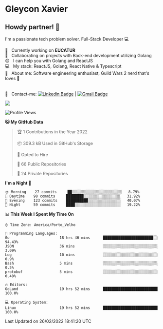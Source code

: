 # Gleycon Xavier

## Howdy partner! 👋

I'm a passionate tech problem solver.
Full-Stack Developer :computer:

 :rocket:  &nbsp; Currently working on **EUCATUR**
 <br/> :purple_heart: &nbsp; Collaborating on projects with Back-end development utilizing Golang
 <br/> :blush: &nbsp; I can help you with Golang and ReactJS
 <br/> :computer: &nbsp; My stack: ReactJS, Golang, React Native & Typescript
 <br/> 💬  &nbsp; About me: Software engineering enthusiast, Guild Wars 2 nerd that's loves :apple:
 <br/>
 <br/>
 <br/> :email: &nbsp; Contact-me: [![Linkedin Badge](https://img.shields.io/badge/-GleyconXavier-blue?style=flat-square&logo=Linkedin&logoColor=white&link=https://www.linkedin.com/in/gleyconxavier/)](https://www.linkedin.com/in/gleyconxavier/) 
| 
[![Gmail Badge](https://img.shields.io/badge/-gleyconxcarlos@gmail.com-c14438?style=flat-square&logo=Gmail&logoColor=white&link=mailto:gleyconxcarlos@gmail.com)](mailto:gleyconxcarlos@gmail.com)

![](https://komarev.com/ghpvc/?username=gleyconxavier)

<!--START_SECTION:waka-->
![Profile Views](http://img.shields.io/badge/Profile%20Views-0-blue)

**🐱 My GitHub Data** 

> 🏆 1 Contributions in the Year 2022
 > 
> 📦 309.3 kB Used in GitHub's Storage 
 > 
> 💼 Opted to Hire
 > 
> 📜 66 Public Repositories 
 > 
> 🔑 24 Private Repositories  
 > 
**I'm a Night 🦉** 

```text
🌞 Morning    27 commits     ██░░░░░░░░░░░░░░░░░░░░░░░   8.79% 
🌆 Daytime    98 commits     ████████░░░░░░░░░░░░░░░░░   31.92% 
🌃 Evening    123 commits    ██████████░░░░░░░░░░░░░░░   40.07% 
🌙 Night      59 commits     ████░░░░░░░░░░░░░░░░░░░░░   19.22%

```


📊 **This Week I Spent My Time On** 

```text
⌚︎ Time Zone: America/Porto_Velho

💬 Programming Languages: 
Go                       18 hrs 46 mins      ███████████████████████░░   94.43% 
JSON                     36 mins             ░░░░░░░░░░░░░░░░░░░░░░░░░   3.09% 
Log                      10 mins             ░░░░░░░░░░░░░░░░░░░░░░░░░   0.9% 
Bash                     5 mins              ░░░░░░░░░░░░░░░░░░░░░░░░░   0.5% 
protobuf                 5 mins              ░░░░░░░░░░░░░░░░░░░░░░░░░   0.48%

🔥 Editors: 
GoLand                   19 hrs 52 mins      █████████████████████████   100.0%

💻 Operating System: 
Linux                    19 hrs 52 mins      █████████████████████████   100.0%

```


 Last Updated on 26/02/2022 18:41:20 UTC
<!--END_SECTION:waka-->
